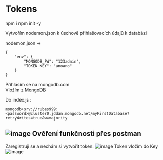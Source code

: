 # Tokens

npm i
npm init -y

Vytvořím nodemon.json k úschově přihlašovacích údajů k databázi

nodemon.json -> 
```
{
    "env": {
        "MONGODB_PW": "123admin",
        "TOKEN_KEY": "anoano"
    }
}
```
Příhlásím se na mongodb.com<br>
Vložím z <a href="https://cloud.mongodb.com/v2/61a5e823aeeee4739fac3010#security/database/users">MongoDB</a>

Do index.js :
```
mongodb+srv://rubes999:<password>@cluster0.jddan.mongodb.net/myFirstDatabase?retryWrites=true&w=majority
```
![image](https://user-images.githubusercontent.com/90755554/150764722-1969a07f-af43-4a7b-bf4e-951d44c6418e.png)
Ověření funkčnosti přes postman
---
Zaregistruji se a nechám si vytvořit token:
![image](https://user-images.githubusercontent.com/90755554/150765261-78d4a928-3d02-4fdf-9efe-1450fea08670.png)
Token vložím do Key
![image](https://user-images.githubusercontent.com/90755554/150765311-026818eb-ca53-41da-9d93-9472d0ce257c.png)
